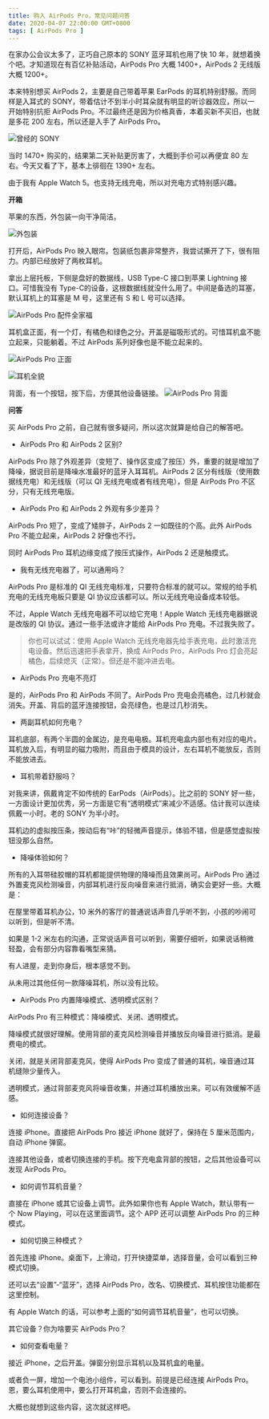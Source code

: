 ```yaml
---
title: 购入 AirPods Pro，常见问题问答
date: 2020-04-07 22:00:00 GMT+0800
tags: [ AirPods Pro ]
---
```


在家办公会议太多了，正巧自己原本的 SONY 蓝牙耳机也用了快 10 年，就想着换个吧。才知道现在有百亿补贴活动，AirPods Pro 大概 1400+，AirPods 2 无线版大概 1200+。

<!-- truncate -->

本来特别想买 AirPods 2，主要是自己带着苹果 EarPods 的耳机特别舒服。而同样是入耳式的 SONY，带着估计不到半小时耳朵就有明显的听诊器效应，所以一开始特别抗拒 AirPods Pro。不过最终还是因为价格真香，本着买新不买旧，也就是多花
200 左右，所以还是入手了 AirPods Pro。

![曾经的 SONY](./assets2020/2020-04-07-airpods-pro-1.jpg)

当时 1470+ 购买的，结果第二天补贴更厉害了，大概到手价可以再便宜 80 左右。今天又看了下，基本上徘徊在 1390+ 左右。

由于我有 Apple Watch 5。也支持无线充电，所以对充电方式特别感兴趣。

**开箱**

苹果的东西，外包装一向干净简洁。

![外包装](./assets2020/2020-04-07-airpods-pro-2.jpg)

打开后，AirPods Pro 映入眼帘。包装纸包裹非常整齐，我尝试撕开了下，很有阻力。内部已经放好了两枚耳机。

拿出上层托板，下侧是盘好的数据线，USB Type-C 接口到苹果 Lightning 接口。可惜我没有 Type-C的设备，这根数据线就没什么用了。中间是备选的耳塞，默认耳机上的耳塞是 M 号，这里还有 S 和 L 号可以选择。

![AirPods Pro 配件全家福](./assets2020/2020-04-07-airpods-pro-3.jpg)

耳机盒正面，有一个灯，有橘色和绿色之分。开盖是磁吸形式的。可惜耳机盒不能立起来，只能躺着。不过 AirPods 系列好像也是不能立起来的。

![AirPods Pro 正面](./assets2020/2020-04-07-airpods-pro-4.jpg)

![耳机全貌](./assets2020/2020-04-07-airpods-pro-5.jpg)

背面，有一个按钮，按下后，方便其他设备链接。
![AirPods Pro 背面](./assets2020/2020-04-07-airpods-pro-6.jpg)

**问答**

买 AirPods Pro 之前，自己就有很多疑问，所以这次就算是给自己的解答吧。

* AirPods Pro 和 AirPods 2 区别?

AirPods Pro 除了外观差异（变短了、操作区变成了按压）外，重要的就是增加了降噪，据说目前是降噪水准最好的蓝牙入耳耳机。AirPods 2 区分有线版（使用数据线充电）和无线版（可以 QI 无线充电或者有线充电），但是 AirPods Pro 不区分，只有无线充电版。

* AirPods Pro 和 AirPods 2 外观有多少差异？

AirPods Pro 短了，变成了矮胖子，AirPods 2 一如既往的个高。此外 AirPods Pro 不能立起来，AirPods 2 好像也不行。

同时 AirPods Pro 耳机边缘变成了按压式操作，AirPods 2 还是触摸式。

* 我有无线充电器了，可以通用吗？

AirPods Pro 是标准的 QI 无线充电标准，只要符合标准的就可以。常规的给手机充电的无线充电板只要是 QI 协议应该都可以。所以无线充电设备成本较低。

不过，Apple Watch 无线充电器不可以给它充电！Apple Watch 无线充电器据说是改版的 QI 协议。通过一些手法或许才能给 AirPods Pro 充电。不过我失败了。

> 你也可以试试：使用 Apple Watch 无线充电器先给手表充电，此时激活充电设备。然后迅速把手表拿开，换成 AirPods Pro，AirPods Pro 灯会亮起橘色，后续熄灭（正常）。但还是不能冲进去电。

* AirPods Pro 充电不亮灯

是的，AirPods Pro 和 AirPods 不同了。AirPods Pro 充电会亮橘色，过几秒就会消失。开盖、背后的蓝牙连接按钮，会亮绿色，也是过几秒消失。

* 两副耳机如何充电？

耳机底部，有两个半圆的金属边，是充电电极。耳机充电盒内部也有对应的电片。耳机放入后，有明显的磁力吸附，而且由于模具的设计，左右耳机不能放反，否则不能放进去。

* 耳机带着舒服吗？

对我来讲，佩戴肯定不如传统的 EarPods（AirPods）。比之前的 SONY 好一些，一方面设计更加优秀，另一方面是它有“透明模式”来减少不适感。估计我可以连续佩戴一小时。老的 SONY 为半小时。

耳机边的虚拟按压条，按动后有“咔”的轻微声音提示，体验不错，但是感觉虚拟按钮没那么自然。

* 降噪体验如何？

所有的入耳带硅胶帽的耳机都能提供物理的降噪而且效果尚可。AirPods Pro 通过外置麦克风检测噪音，内部耳机进行反向噪音来进行抵消，确实会更好一些。大概是：

在屋里带着耳机办公，10 米外的客厅的普通说话声音几乎听不到，小孩的吵闹可以听到，但是听不清。

如果是 1-2 米左右的沟通，正常说话声音可以听到，需要仔细听，如果说话稍微轻盈，会有部分内容靠看嘴型来猜。

有人进屋，走到你身后，根本感觉不到。

从未用过其他任何一款降噪耳机，所以没有比较。

* AirPods Pro 内置降噪模式、透明模式区别？

AirPods Pro 有三种模式：降噪模式、关闭、透明模式。

降噪模式就很好理解。使用背部的麦克风检测噪音并播放反向噪音进行抵消。是最费电的模式。

关闭，就是关闭背部麦克风，使得 AirPods Pro 变成了普通的耳机，噪音通过耳机缝隙少量传入。

透明模式，通过背部麦克风将噪音收集，并通过耳机播放出来。可以有效缓解不适感。

* 如何连接设备？

连接 iPhone。直接把 AirPods Pro 接近 iPhone 就好了，保持在 5 厘米范围内，自动 iPhone 弹窗。

连接其他设备，或者切换连接的手机。按下充电盒背部的按钮，之后其他设备可以发现 AirPods Pro。

* 如何调节耳机音量？

直接在 iPhone 或其它设备上调节。此外如果你也有 Apple Watch，默认带有一个 Now Playing，可以在这里面调节。这个 APP 还可以调整 AirPods Pro 的三种模式。

* 如何切换三种模式？

首先连接 iPhone。桌面下，上滑动，打开快捷菜单，选择音量，会可以看到三种模式切换。

还可以去“设置”-“蓝牙”，选择 AirPods Pro，改名、切换模式、耳机按住功能都在这里控制。

有 Apple Watch 的话，可以参考上面的“如何调节耳机音量”，也可以切换。

其它设备？你为啥要买 AirPods Pro？

* 如何查看电量？

接近 iPhone，之后开盖。弹窗分别显示耳机以及耳机盒的电量。

或者负一屏，增加一个电池小组件，可以看到。前提是已经连接 AirPods Pro。恩，要么耳机使用中，要么打开耳机盒，否则不会连接的。

大概也就想到这些内容，这次就这样吧。
